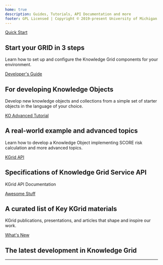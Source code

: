 ```yaml
---
home: true
description: Guides, Tutorials, API Documentation and more
footer: GPL Licensed | Copyright © 2019-present University of Michigan
---
```


<div class="features">
  <div class="feature">
    <div class="action hero">
        <a href="quickstart/" class="nav-link action-button">Quick Start</a>
    </div>    
    <h2>Start your GRID in 3 steps</h2>
    <p>Learn how to set up and configure the Knowledge Grid components for your environment.</p>
  </div>

  <div class="feature">
    <div class="action hero">
          <a href="developer/" class="nav-link action-button">Developer's Guide</a>
    </div>    
    <h2>For developing Knowledge Objects</h2>
    <p>Develop new knowledge objects and collections from a simple set of starter objects in the language of your choice.</p>
  </div>

  <div class="feature">
  <div class="action hero">
  <a href="tutorial/" class="nav-link action-button">KO Advanced Tutorial</a>
  </div>    
  <h2>A real-world example and advanced topics</h2>
  <p>Learn how to develop a Knowledge Object implementing SCORE risk calculation and more advanced topics.</p>
  </div>
  <div class="feature">
    <div class="action hero">
        <a href="api/" class="nav-link action-button">KGrid API</a>
    </div>    
    <h2>Specifications of Knowledge Grid Service API</h2>
    <p>KGrid API Documentation</p>
  </div>
  <!-- <div class="feature">
    <div class="action hero">
        <a href="integrator/" class="nav-link action-button">Integrator's Guide</a>
    </div>    
    <h2>For integrating KGrid into healthcare/research settings</h2>
    <p>Learn how to set up and configure the Knowledge Grid components and configure them for your environment.</p>
  </div> -->
  <div class="feature">
  <div class="action hero">
  <a href="awesome/" class="nav-link action-button">Awesome Stuff</a>
  </div>    
  <h2>A curated list of Key KGrid materials</h2>
  <!-- <p style="color: darkred;">(Continually updating)</p> -->
  <p> KGrid publications, presentations, and articles that shape and inspire our work.</p>
  </div>
  <div class="feature">
  <div class="action hero">
  <a href="latest" class="nav-link action-button">What's New</a>
  </div>    
  <h2>The latest development in Knowledge Grid</h2>
  <!-- <p style="color: darkred;">(coming soon)</p> -->
  <p></p>
  </div>
</div>

----
